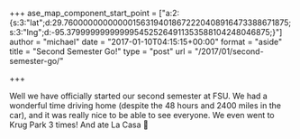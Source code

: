 +++
ase_map_component_start_point = ["a:2:{s:3:\"lat\";d:29.760000000000001563194018672220408916473388671875;s:3:\"lng\";d:-95.3799999999999954525264911353588104248046875;}"]
author = "michael"
date = "2017-01-10T04:15:15+00:00"
format = "aside"
title = "Second Semester Go!"
type = "post"
url = "/2017/01/second-semester-go/"

+++

Well we have officially started our second semester at FSU. We had a wonderful time driving home (despite the 48 hours and 2400 miles in the car), and it was really nice to be able to see everyone. We even went to Krug Park 3 times! And ate La Casa 🙂

&nbsp;